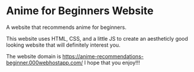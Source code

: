 # Anime for Beginners Website #

A website that recommends anime for beginners.

This website uses HTML, CSS, and a little JS to create an aestheticly good looking website that will definitely interest you.

The website domain is <https://anime-recommendations-beginner.000webhostapp.com/>
I hope that you enjoy!!!
